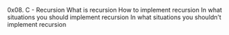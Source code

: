 0x08. C - Recursion What is recursion How to implement recursion In what situations you should implement recursion In what situations you shouldn’t implement recursion
